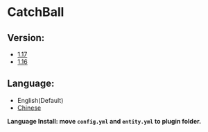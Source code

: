 # CatchBall

## Version:
- [1.17](https://www.spigotmc.org/resources/catchball.94867/)
- [1.16](https://github.com/NUTT1101/CatchBall/raw/main/CatchBall-1.0.2%20(1.16%20only%20support).jar)


## Language:
- English(Default)
- [Chinese](https://github.com/NUTT1101/CatchBall/raw/main/CatchBall_zh-Tw.zip)

**Language Install: move `config.yml` and `entity.yml` to plugin folder.**

